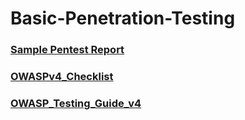 # Basic-Penetration-Testing

### [Sample Pentest Report]()

### [OWASPv4_Checklist]()

### [OWASP_Testing_Guide_v4](https://owasp.org/www-project-web-security-testing-guide/assets/archive/OWASP_Testing_Guide_v4.pdf)
